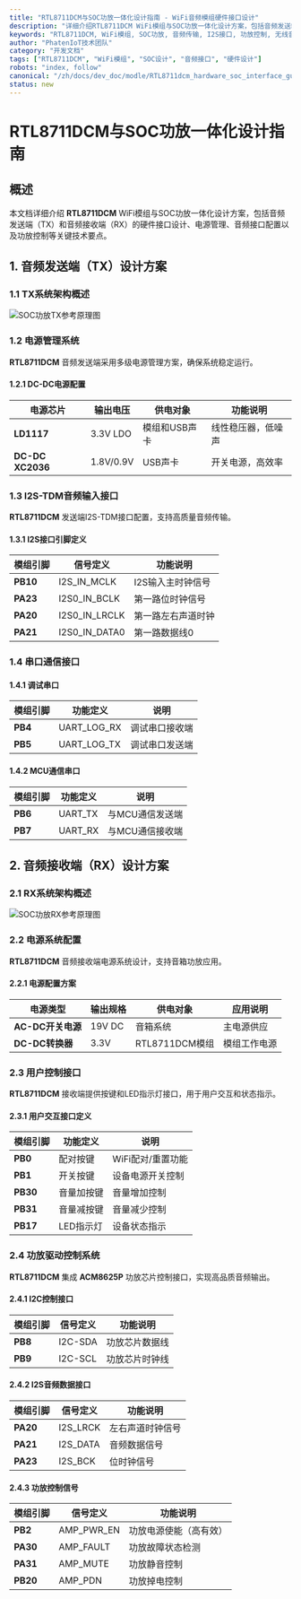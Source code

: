 ```yaml
---
title: "RTL8711DCM与SOC功放一体化设计指南 - WiFi音频模组硬件接口设计"
description: "详细介绍RTL8711DCM WiFi模组与SOC功放一体化设计方案，包括音频发送端TX和接收端RX的硬件接口设计、电源管理、I2S音频接口配置及功放控制技术"
keywords: "RTL8711DCM, WiFi模组, SOC功放, 音频传输, I2S接口, 功放控制, 无线音频, 硬件设计, 音频发送, 音频接收"
author: "PhatenIoT技术团队"
category: "开发文档"
tags: ["RTL8711DCM", "WiFi模组", "SOC设计", "音频接口", "硬件设计"]
robots: "index, follow"
canonical: "/zh/docs/dev_doc/modle/RTL8711dcm_hardware_soc_interface_guide/"
status: new
---
```


<!-- SEO隐藏关键词 -->
<!-- RTL8711DCM模组技术规格 WiFi音频模组设计 SOC功放一体化方案 I2S-TDM音频接口 无线音频传输技术 音频发送端设计 音频接收端设计 功放驱动控制 ACM8625P功放芯片 音频硬件接口 WiFi音响设计 智能音箱开发 无线音频设备 音频模组集成 硬件接口设计指南 -->

# RTL8711DCM与SOC功放一体化设计指南

## 概述

本文档详细介绍 **RTL8711DCM** WiFi模组与SOC功放一体化设计方案，包括音频发送端（TX）和音频接收端（RX）的硬件接口设计、电源管理、音频接口配置以及功放控制等关键技术要点。

## 1. 音频发送端（TX）设计方案

### 1.1 TX系统架构概述

![SOC功放TX参考原理图](/assets/images/dev_doc/8711hardware_interface_guide/8711_soc02.png)

<!-- **RTL8711DCM** 音频发送端主要用于音频信号的采集和WiFi传输，适用于无线音频发送器、USB声卡等应用场景。 -->

### 1.2 电源管理系统

**RTL8711DCM** 音频发送端采用多级电源管理方案，确保系统稳定运行。

#### 1.2.1 DC-DC电源配置
| 电源芯片 | 输出电压 | 供电对象 | 功能说明 |
|---------|---------|---------|----------|
| **LD1117** | 3.3V LDO | 模组和USB声卡 | 线性稳压器，低噪声 |
| **DC-DC XC2036** | 1.8V/0.9V | USB声卡 | 开关电源，高效率 |

### 1.3 I2S-TDM音频输入接口

**RTL8711DCM** 发送端I2S-TDM接口配置，支持高质量音频传输。

#### 1.3.1 I2S接口引脚定义
| 模组引脚 | 信号定义 | 功能说明 |
|---------|---------|----------|
| **PB10** | I2S_IN_MCLK | I2S输入主时钟信号 |
| **PA23** | I2S0_IN_BCLK | 第一路位时钟信号 |
| **PA20** | I2S0_IN_LRCLK | 第一路左右声道时钟 |
| **PA21** | I2S0_IN_DATA0 | 第一路数据线0 |

### 1.4 串口通信接口

#### 1.4.1 调试串口
| 模组引脚 | 功能定义 | 说明 |
|---------|---------|------|
| **PB4** | UART_LOG_RX | 调试串口接收端 |
| **PB5** | UART_LOG_TX | 调试串口发送端 |

#### 1.4.2 MCU通信串口
| 模组引脚 | 功能定义 | 说明 |
|---------|---------|------|
| **PB6** | UART_TX | 与MCU通信发送端 |
| **PB7** | UART_RX | 与MCU通信接收端 |

## 2. 音频接收端（RX）设计方案

### 2.1 RX系统架构概述

![SOC功放RX参考原理图](/assets/images/dev_doc/8711hardware_interface_guide/8711_soc03.png)

<!-- **RTL8711DCM** 音频接收端主要用于WiFi音频信号接收和功放驱动，适用于无线音箱、智能音响等应用场景。 -->

### 2.2 电源系统配置

**RTL8711DCM** 音频接收端电源系统设计，支持音箱功放应用。

#### 2.2.1 电源配置方案
| 电源类型 | 输出规格 | 供电对象 | 应用说明 |
|---------|---------|---------|----------|
| **AC-DC开关电源** | 19V DC | 音箱系统 | 主电源供应 |
| **DC-DC转换器** | 3.3V | RTL8711DCM模组 | 模组工作电源 |

### 2.3 用户控制接口

**RTL8711DCM** 接收端提供按键和LED指示灯接口，用于用户交互和状态指示。

#### 2.3.1 用户交互接口定义
| 模组引脚 | 功能定义 | 说明 |
|---------|---------|------|
| **PB0** | 配对按键 | WiFi配对/重置功能 |
| **PB1** | 开关按键 | 设备电源开关控制 |
| **PB30** | 音量加按键 | 音量增加控制 |
| **PB31** | 音量减按键 | 音量减少控制 |
| **PB17** | LED指示灯 | 设备状态指示 |

### 2.4 功放驱动控制系统

**RTL8711DCM** 集成 **ACM8625P** 功放芯片控制接口，实现高品质音频输出。

#### 2.4.1 I2C控制接口
| 模组引脚 | 信号定义 | 功能说明 |
|---------|---------|----------|
| **PB8** | I2C-SDA | 功放芯片数据线 |
| **PB9** | I2C-SCL | 功放芯片时钟线 |

#### 2.4.2 I2S音频数据接口
| 模组引脚 | 信号定义 | 功能说明 |
|---------|---------|----------|
| **PA20** | I2S_LRCK | 左右声道时钟信号 |
| **PA21** | I2S_DATA | 音频数据信号 |
| **PA23** | I2S_BCK | 位时钟信号 |

#### 2.4.3 功放控制信号
| 模组引脚 | 信号定义 | 功能说明 |
|---------|---------|----------|
| **PB2** | AMP_PWR_EN | 功放电源使能（高有效） |
| **PA30** | AMP_FAULT | 功放故障状态检测 |
| **PA31** | AMP_MUTE | 功放静音控制 |
| **PB20** | AMP_PDN | 功放掉电控制 |

<!-- ## 3. 技术支持与联系方式

如需更多技术支持或定制化设计方案，请联系我们的技术团队。

---

**关键词**: RTL8711DCM, WiFi模组, SOC功放, 音频传输, I2S接口, 功放控制, 无线音频 -->

<!-- 隐藏SEO长尾关键词 -->
<!-- RTL8711DCM引脚定义 WiFi音频模组开发 SOC音频处理器设计 I2S音频数据传输 TDM时分复用音频 无线音频发送器设计 无线音频接收器开发 功放芯片集成方案 ACM8625P功放驱动 音频硬件电路设计 WiFi音响系统开发 智能音箱硬件设计 无线音频设备开发 音频模组技术文档 硬件接口设计规范 音频传输协议 WiFi音频流媒体 数字音频处理 音频功放控制 电源管理设计 UART串口通信 I2C总线控制 音频时钟同步 立体声音频处理 音频信号放大 WiFi无线传输 物联网音频设备 嵌入式音频系统 -->
